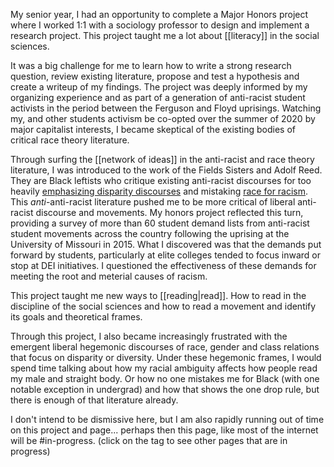 My senior year, I had an opportunity to complete a Major Honors project where I worked 1:1 with a sociology professor to design and implement a research project. This project taught me a lot about [[literacy]] in the social sciences. 

It was a big challenge for me to learn how to write a strong research question, review existing literature, propose and test a hypothesis and create a writeup of my findings. The project was deeply informed by my organizing experience and as part of a generation of anti-racist student activists in the period between the Ferguson and Floyd uprisings. Watching my, and other students activism be co-opted over the summer of 2020 by major capitalist interests, I became skeptical of the existing bodies of critical race theory literature.

Through surfing the [[network of ideas]] in the anti-racist and race theory literature, I was  introduced to the work of the Fields Sisters and Adolf Reed. They are Black leftists who critique existing anti-racist discourses for too heavily [emphasizing disparity discourses](https://nonsite.org/the-trouble-with-disparity/) and mistaking [race for racism](https://www.versobooks.com/products/2270-racecraft). This *anti*-anti-racist literature pushed me to be more critical of liberal anti-racist discourse and movements. My honors project reflected this turn, providing a survey of more than 60 student demand lists from anti-racist student movements across the country following the uprising at the University of Missouri in 2015. What I discovered was that the demands put forward by students, particularly at elite colleges tended to focus inward or stop at DEI initiatives. I questioned the effectiveness of these demands for meeting the root and meterial causes of racism.

This project taught me new ways to [[reading|read]]. How to read in the discipline of the social sciences and how to read a movement and identify its goals and theoretical frames.

Through this project, I also became increasingly frustrated with the emergent liberal hegemonic discourses of race, gender and class relations that focus on disparity or diversity. Under these hegemonic frames, I would spend time talking about how my racial ambiguity affects how people read my male and straight body. Or how no one mistakes me for Black (with one notable exception in undergrad) and how that shows the one drop rule, but there is enough of that literature already.

I don't intend to be dismissive here, but I am also rapidly running out of time on this project and page... perhaps then this page, like most of the internet will be #in-progress. (click on the tag to see other pages that are in progress)